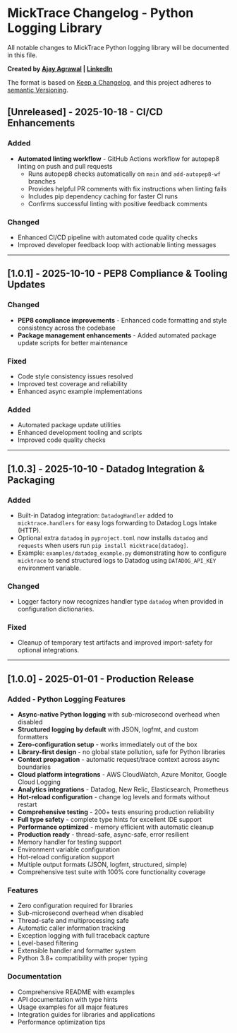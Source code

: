 # MickTrace Changelog - Python Logging Library

All notable changes to MickTrace Python logging library will be documented in this file.

**Created by [Ajay Agrawal](https://github.com/ajayagrawalgit) | [LinkedIn](https://www.linkedin.com/in/theajayagrawal/)**

The format is based on [Keep a Changelog](https://keepachangelog.com/en/1.0.0/),
and this project adheres to [semantic Versioning](https://semver.org/spec/v2.0.0.html).

## [Unreleased] - 2025-10-18 - CI/CD Enhancements
### Added
- **Automated linting workflow** - GitHub Actions workflow for autopep8 linting on push and pull requests
  - Runs autopep8 checks automatically on `main` and `add-autopep8-wf` branches
  - Provides helpful PR comments with fix instructions when linting fails
  - Includes pip dependency caching for faster CI runs
  - Confirms successful linting with positive feedback comments

### Changed
- Enhanced CI/CD pipeline with automated code quality checks
- Improved developer feedback loop with actionable linting messages

---

## [1.0.1] - 2025-10-10 - PEP8 Compliance & Tooling Updates
### Changed
- **PEP8 compliance improvements** - Enhanced code formatting and style consistency across the codebase
- **Package management enhancements** - Added automated package update scripts for better maintenance

### Fixed
- Code style consistency issues resolved
- Improved test coverage and reliability
- Enhanced async example implementations

### Added
- Automated package update utilities
- Enhanced development tooling and scripts
- Improved code quality checks

---

## [1.0.3] - 2025-10-10 - Datadog Integration & Packaging
### Added
- Built-in Datadog integration: `DatadogHandler` added to `micktrace.handlers` for easy logs forwarding to Datadog Logs Intake (HTTP).
- Optional extra `datadog` in `pyproject.toml` now installs `datadog` and `requests` when users run `pip install micktrace[datadog]`.
- Example: `examples/datadog_example.py` demonstrating how to configure `micktrace` to send structured logs to Datadog using `DATADOG_API_KEY` environment variable.

### Changed
- Logger factory now recognizes handler type `datadog` when provided in configuration dictionaries.

### Fixed
- Cleanup of temporary test artifacts and improved import-safety for optional integrations.

---

## [1.0.0] - 2025-01-01 - Production Release
### Added - Python Logging Features
- **Async-native Python logging** with sub-microsecond overhead when disabled
- **Structured logging by default** with JSON, logfmt, and custom formatters
- **Zero-configuration setup** - works immediately out of the box
- **Library-first design** - no global state pollution, safe for Python libraries
- **Context propagation** - automatic request/trace context across async boundaries
- **Cloud platform integrations** - AWS CloudWatch, Azure Monitor, Google Cloud Logging
- **Analytics integrations** - Datadog, New Relic, Elasticsearch, Prometheus
- **Hot-reload configuration** - change log levels and formats without restart
- **Comprehensive testing** - 200+ tests ensuring production reliability
- **Full type safety** - complete type hints for excellent IDE support
- **Performance optimized** - memory efficient with automatic cleanup
- **Production ready** - thread-safe, async-safe, error resilient
- Memory handler for testing support
- Environment variable configuration
- Hot-reload configuration support
- Multiple output formats (JSON, logfmt, structured, simple)
- Comprehensive test suite with 100% core functionality coverage

### Features
- Zero configuration required for libraries
- Sub-microsecond overhead when disabled
- Thread-safe and multiprocessing safe
- Automatic caller information tracking
- Exception logging with full traceback capture
- Level-based filtering
- Extensible handler and formatter system
- Python 3.8+ compatibility with proper typing

### Documentation
- Comprehensive README with examples
- API documentation with type hints
- Usage examples for all major features
- Integration guides for libraries and applications
- Performance optimization tips


